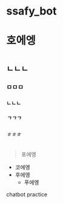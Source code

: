 # ssafy_bot

호에엥
==========
# 
## ㄴㄴㄴ
### ㅁㅁㅁ
#### ㄴㄴㄴ
##### ㄱㄱㄱ
###### ㅎㅎㅎ

 > 포에엥
 
 * 코에엥
  * 후에엥
    * 푸에엥

chatbot practice
